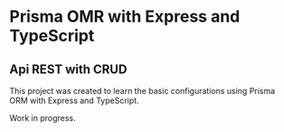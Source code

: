 # Prisma OMR with Express and TypeScript

## Api REST with CRUD

This project was created to learn the basic configurations using Prisma ORM with Express and TypeScript.

Work in progress.
